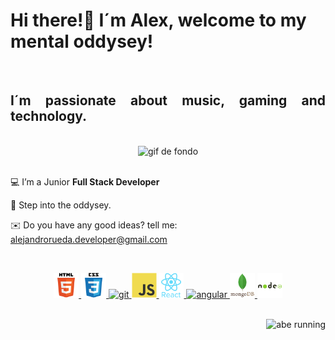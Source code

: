 <h1>Hi there!👹 I´m Alex, welcome to my mental oddysey!</h1>

<br /> 

<h2 align="justify">I´m passionate about music, gaming and technology.</h2>
<br />
<div align="left">
 <div align="center">
<img width="150px" src="https://as01.epimg.net/meristation/imagenes/2014/07/12/reportaje/1405144800_660549_1532539282_sumario_normal.png" alt="gif de fondo">
</div>
<br />
 
💻 I’m a Junior **Full Stack Developer** 

👹 Step into the oddysey.
 

✉️ 
Do you have any good ideas? tell me: alejandrorueda.developer@gmail.com


<br />


<p align="center"> <a href="https://www.w3.org/html/" target="_blank" rel="noreferrer"> <img src="https://raw.githubusercontent.com/devicons/devicon/master/icons/html5/html5-original-wordmark.svg" alt="html5" width="40" height="40"/> </a> <a href="https://www.w3schools.com/css/" target="_blank" rel="noreferrer"> <img src="https://raw.githubusercontent.com/devicons/devicon/master/icons/css3/css3-original-wordmark.svg" alt="css3" width="40" height="40"/> </a> <a href="https://git-scm.com/" target="_blank" rel="noreferrer"> <img src="https://www.vectorlogo.zone/logos/git-scm/git-scm-icon.svg" alt="git" width="40" height="40"/> </a><a href="https://developer.mozilla.org/en-US/docs/Web/JavaScript" target="_blank" rel="noreferrer"> <img src="https://raw.githubusercontent.com/devicons/devicon/master/icons/javascript/javascript-original.svg" alt="javascript" width="40" height="40"/> </a><a href="https://reactjs.org/" target="_blank" rel="noreferrer"> <img src="https://raw.githubusercontent.com/devicons/devicon/master/icons/react/react-original-wordmark.svg" alt="react" width="40" height="40"/> </a> <a href="https://angular.io" target="_blank" rel="noreferrer"> <img src="https://angular.io/assets/images/logos/angular/angular.svg" alt="angular" width="40" height="40"/> </a> <a href="https://www.mongodb.com/" target="_blank" rel="noreferrer"> <img src="https://raw.githubusercontent.com/devicons/devicon/master/icons/mongodb/mongodb-original-wordmark.svg" alt="mongodb" width="40" height="40"/> </a> <a href="https://nodejs.org" target="_blank" rel="noreferrer"> <img src="https://raw.githubusercontent.com/devicons/devicon/master/icons/nodejs/nodejs-original-wordmark.svg" alt="nodejs" width="40" height="40"/> </a></p>

<br /> 
<div align="right"><img  width="150px" src="https://hb.imgix.net/69974937645e899b3eed99138bdeba23e24cc580.png?auto=compress,format&s=e383076307b5ee68e96850a2032587e3" alt="abe running"/> </div>
